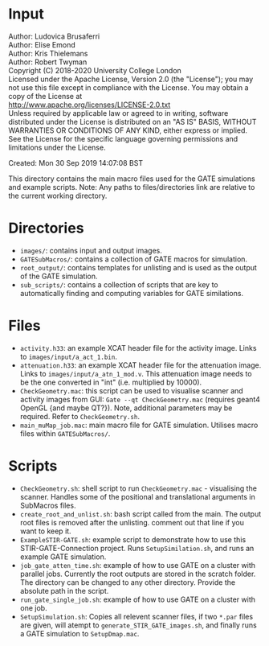 # Input

Author: Ludovica Brusaferri<br />
Author: Elise Emond<br />
Author: Kris Thielemans<br />
Author: Robert Twyman<br />
Copyright (C) 2018-2020 University College London<br />
Licensed under the Apache License, Version 2.0 (the "License");
you may not use this file except in compliance with the License.
You may obtain a copy of the License at
<br />
http://www.apache.org/licenses/LICENSE-2.0.txt
<br />
Unless required by applicable law or agreed to in writing, software
distributed under the License is distributed on an "AS IS" BASIS,
WITHOUT WARRANTIES OR CONDITIONS OF ANY KIND, either express or implied.
See the License for the specific language governing permissions and
limitations under the License.

Created:  Mon 30 Sep 2019 14:07:08 BST

This directory contains the main macro files used for the GATE simulations and example scripts.
Note: Any paths to files/directories link are relative to the current working directory.


Directories
===========

* `images/`: contains input and output images.
* `GATESubMacros/`: contains a collection of GATE macros for simulation.
* `root_output/`: contains templates for unlisting and is used as the output of the GATE simulation.
* `sub_scripts/`: contains a collection of scripts that are key to automatically finding and computing variables for GATE similations.


Files
=======

* `activity.h33`: an example XCAT header file for the activity image. Links to `images/input/a_act_1.bin`.
* `attenuation.h33`: an example XCAT header file for the attenuation image. Links to `images/input/a_atn_1_mod.v`. This attenuation image needs to be the one converted in "int" (i.e. multiplied by 10000).
* `CheckGeometry.mac`: this script can be used to visualise scanner and activity images from GUI: `Gate --qt CheckGeometry.mac` (requires geant4 OpenGL {and maybe QT?}). Note, additional parameters may be required. Refer to `CheckGeometry.sh`. 
* `main_muMap_job.mac`: main macro file for GATE simulation. Utilises macro files within `GATESubMacros/`.


Scripts
=======
* `CheckGeometry.sh`: shell script to run `CheckGeometry.mac` - visualising the scanner. Handles some of the positional and translational arguments in SubMacros files.
* `create_root_and_unlist.sh`: bash script called from the main. The output root files is removed after the unlisting. comment out that line if you want to keep it.
* `ExampleSTIR-GATE.sh`: example script to demonstrate how to use this STIR-GATE-Connection project. Runs `SetupSimilation.sh`, and runs an example GATE simulation. 
* `job_gate_atten_time.sh`: example of how to use GATE on a cluster with parallel jobs. Currently the root outputs are stored in the scratch folder. The directory can be changed to any other directory. Provide the absolute path in the script.
* `run_gate_single_job.sh`: example of how to use GATE on a cluster with one job. 
* `SetupSimulation.sh`: Copies all relevent scanner files, if two `*.par` files are given, will atempt to `generate_STIR_GATE_images.sh`, and finally runs a GATE simulation to `SetupDmap.mac`.
